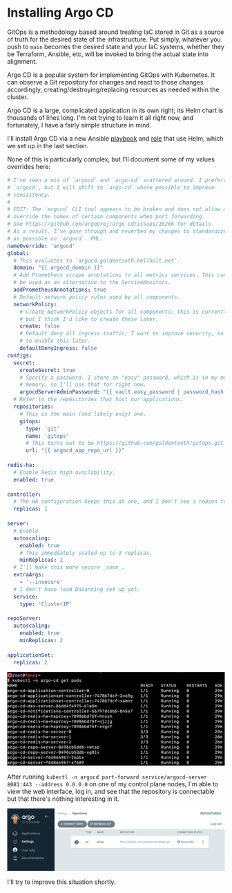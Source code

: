 # Installing Argo CD

GitOps is a methodology based around treating IaC stored in Git as a source of truth for the desired state of the infrastructure. Put simply, whatever you push to `main` becomes the desired state and your IaC systems, whether they be Terraform, Ansible, etc, will be invoked to bring the actual state into alignment.

Argo CD is a popular system for implementing GitOps with Kubernetes. It can observe a Git repository for changes and react to those changes accordingly, creating/destroying/replacing resources as needed within the cluster.

Argo CD is a large, complicated application in its own right; its Helm chart is thousands of lines long. I'm not trying to learn it all right now, and fortunately, I have a fairly simple structure in mind.

I'll install Argo CD via a new Ansible [playbook](https://github.com/goldentooth/cluster/blob/main/playbooks/install_argocd.yaml) and [role](https://github.com/goldentooth/cluster/tree/main/roles/goldentooth.install_argocd) that use Helm, which we set up in the last section.

None of this is particularly complex, but I'll document some of my values overrides here:

```yaml
# I've seen a mix of `argocd` and `argo-cd` scattered around. I preferred
# `argocd`, but I will shift to `argo-cd` where possible to improve
# consistency.
#
# EDIT: The `argocd` CLI tool appears to be broken and does not allow me to
# override the names of certain components when port forwarding.
# See https://github.com/argoproj/argo-cd/issues/16266 for details.
# As a result, I've gone through and reverted my changes to standardize as much
# as possible on `argocd`. FML.
nameOverride: 'argocd'
global:
  # This evaluates to `argocd.goldentooth.hellholt.net`.
  domain: "{{ argocd_domain }}"
  # Add Prometheus scrape annotations to all metrics services. This can
  # be used as an alternative to the ServiceMonitors.
  addPrometheusAnnotations: true
  # Default network policy rules used by all components.
  networkPolicy:
    # Create NetworkPolicy objects for all components; this is currently false
    # but I think I'd like to create these later.
    create: false
    # Default deny all ingress traffic; I want to improve security, so I hope
    # to enable this later.
    defaultDenyIngress: false
configs:
  secret:
    createSecret: true
    # Specify a password. I store an "easy" password, which is in my muscle
    # memory, so I'll use that for right now.
    argocdServerAdminPassword: "{{ vault.easy_password | password_hash('bcrypt') }}"
  # Refer to the repositories that host our applications.
  repositories:
    # This is the main (and likely only) one.
    gitops:
      type: 'git'
      name: 'gitops'
      # This turns out to be https://github.com/goldentooth/gitops.git
      url: "{{ argocd_app_repo_url }}"

redis-ha:
  # Enable Redis high availability.
  enabled: true

controller:
  # The HA configuration keeps this at one, and I don't see a reason to change.
  replicas: 1

server:
  # Enable
  autoscaling:
    enabled: true
    # This immediately scaled up to 3 replicas.
    minReplicas: 2
  # I'll make this more secure _soon_.
  extraArgs:
    - '--insecure'
  # I don't have load balancing set up yet.
  service:
    type: 'ClusterIP'

repoServer:
  autoscaling:
    enabled: true
    minReplicas: 2

applicationSet:
  replicas: 2
```

![Pods in the Argo CD namespace](./images/argo_cd_pods.png)

After running `kubectl -n argocd port-forward service/argocd-server 8081:443 --address 0.0.0.0` on one of my control plane nodes, I'm able to view the web interface, log in, and see that the repository is connectable but that there's nothing interesting in it.

![Argo CD web interface](./images/argo_cd.png)

I'll try to improve this situation shortly.
